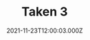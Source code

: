 ---
title: "Taken 3"
year: 2014
date: 2021-11-23T12:00:03.000Z
permalink: /almanac/movies/2021-11-23-taken-3/index.html
link: https://letterboxd.com/rknightuk/film/taken-3/1/
rating: 3
---